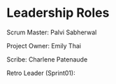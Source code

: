 # Leadership Roles

Scrum Master: Palvi Sabherwal

Project Owner: Emily Thai 

Scribe: Charlene Patenaude

Retro Leader (Sprint01):

